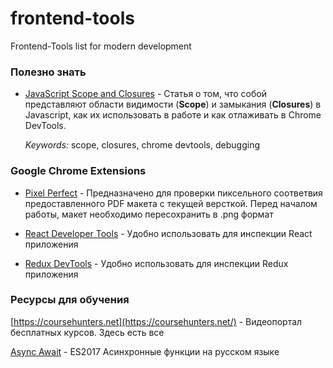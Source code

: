 # frontend-tools
Frontend-Tools list for modern development

### Полезно знать

- [JavaScript Scope and Closures](https://css-tricks.com/javascript-scope-closures) - Cтатья о том, что собой представляют области видимости (**Scope**) и замыкания (**Closures**) в Javascript, как их использовать в работе и как отлаживать в Chrome DevTools.

  *Keywords:* scope, closures, chrome devtools, debugging


### Google Chrome Extensions

- [Pixel Perfect](https://chrome.google.com/webstore/detail/perfectpixel-by-welldonec/dkaagdgjmgdmbnecmcefdhjekcoceebi?hl=ru)  - Предназначено для проверки пиксельного соответвия предоставленного PDF макета с текущей версткой. Перед началом работы, макет необходимо пересохранить в .png формат

- [React Developer Tools](https://chrome.google.com/webstore/detail/react-developer-tools/fmkadmapgofadopljbjfkapdkoienihi?utm_source=chrome-app-launcher-info-dialog) - Удобно использовать для инспекции React приложения

- [Redux DevTools](https://chrome.google.com/webstore/detail/redux-devtools/lmhkpmbekcpmknklioeibfkpmmfibljd?utm_source=chrome-app-launcher-info-dialog) - Удобно использовать для инспекции Redux приложения
  
### Ресурсы для обучения
[https://coursehunters.net](https://coursehunters.net/) - Видеопортал бесплатных курсов. Здесь есть все

[Async Await](https://www.youtube.com/watch?v=5kAPExqSZ1I) - ES2017 Асинхронные функции на русском языке
